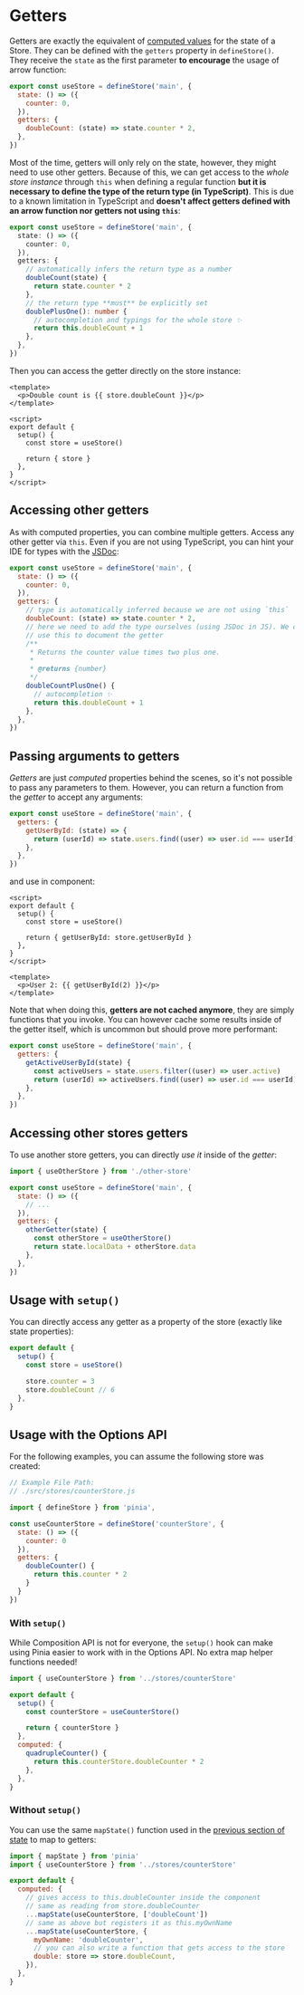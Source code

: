 # Getters

<VueSchoolLink
  href="https://vueschool.io/lessons/getters-in-pinia"
  title="Learn all about getters in Pinia"
/>

Getters are exactly the equivalent of [computed values](https://v3.vuejs.org/guide/reactivity-computed-watchers.html#computed-values) for the state of a Store. They can be defined with the `getters` property in `defineStore()`. They receive the `state` as the first parameter **to encourage** the usage of arrow function:

```js
export const useStore = defineStore('main', {
  state: () => ({
    counter: 0,
  }),
  getters: {
    doubleCount: (state) => state.counter * 2,
  },
})
```

Most of the time, getters will only rely on the state, however, they might need to use other getters. Because of this, we can get access to the _whole store instance_ through `this` when defining a regular function **but it is necessary to define the type of the return type (in TypeScript)**. This is due to a known limitation in TypeScript and **doesn't affect getters defined with an arrow function nor getters not using `this`**:

```ts
export const useStore = defineStore('main', {
  state: () => ({
    counter: 0,
  }),
  getters: {
    // automatically infers the return type as a number
    doubleCount(state) {
      return state.counter * 2
    },
    // the return type **must** be explicitly set
    doublePlusOne(): number {
      // autocompletion and typings for the whole store ✨
      return this.doubleCount + 1
    },
  },
})
```

Then you can access the getter directly on the store instance:

```vue
<template>
  <p>Double count is {{ store.doubleCount }}</p>
</template>

<script>
export default {
  setup() {
    const store = useStore()

    return { store }
  },
}
</script>
```

## Accessing other getters

As with computed properties, you can combine multiple getters. Access any other getter via `this`. Even if you are not using TypeScript, you can hint your IDE for types with the [JSDoc](https://jsdoc.app/tags-returns.html):

```js
export const useStore = defineStore('main', {
  state: () => ({
    counter: 0,
  }),
  getters: {
    // type is automatically inferred because we are not using `this`
    doubleCount: (state) => state.counter * 2,
    // here we need to add the type ourselves (using JSDoc in JS). We can also
    // use this to document the getter
    /**
     * Returns the counter value times two plus one.
     *
     * @returns {number}
     */
    doubleCountPlusOne() {
      // autocompletion ✨
      return this.doubleCount + 1
    },
  },
})
```

## Passing arguments to getters

_Getters_ are just _computed_ properties behind the scenes, so it's not possible to pass any parameters to them. However, you can return a function from the _getter_ to accept any arguments:

```js
export const useStore = defineStore('main', {
  getters: {
    getUserById: (state) => {
      return (userId) => state.users.find((user) => user.id === userId)
    },
  },
})
```

and use in component:

```vue
<script>
export default {
  setup() {
    const store = useStore()

    return { getUserById: store.getUserById }
  },
}
</script>

<template>
  <p>User 2: {{ getUserById(2) }}</p>
</template>
```

Note that when doing this, **getters are not cached anymore**, they are simply functions that you invoke. You can however cache some results inside of the getter itself, which is uncommon but should prove more performant:

```js
export const useStore = defineStore('main', {
  getters: {
    getActiveUserById(state) {
      const activeUsers = state.users.filter((user) => user.active)
      return (userId) => activeUsers.find((user) => user.id === userId)
    },
  },
})
```

## Accessing other stores getters

To use another store getters, you can directly _use it_ inside of the _getter_:

```js
import { useOtherStore } from './other-store'

export const useStore = defineStore('main', {
  state: () => ({
    // ...
  }),
  getters: {
    otherGetter(state) {
      const otherStore = useOtherStore()
      return state.localData + otherStore.data
    },
  },
})
```

## Usage with `setup()`

You can directly access any getter as a property of the store (exactly like state properties):

```js
export default {
  setup() {
    const store = useStore()

    store.counter = 3
    store.doubleCount // 6
  },
}
```

## Usage with the Options API

<VueSchoolLink
  href="https://vueschool.io/lessons/access-pinia-getters-in-the-options-api"
  title="Access Pinia Getters via the Options API"
/>

For the following examples, you can assume the following store was created:

```js
// Example File Path:
// ./src/stores/counterStore.js

import { defineStore } from 'pinia',

const useCounterStore = defineStore('counterStore', {
  state: () => ({
    counter: 0
  }),
  getters: {
    doubleCounter() {
      return this.counter * 2
    }
  }
})
```

### With `setup()`

While Composition API is not for everyone, the `setup()` hook can make using Pinia easier to work with in the Options API. No extra map helper functions needed!

```js
import { useCounterStore } from '../stores/counterStore'

export default {
  setup() {
    const counterStore = useCounterStore()

    return { counterStore }
  },
  computed: {
    quadrupleCounter() {
      return this.counterStore.doubleCounter * 2
    },
  },
}
```

### Without `setup()`

You can use the same `mapState()` function used in the [previous section of state](./state.md#options-api) to map to getters:

```js
import { mapState } from 'pinia'
import { useCounterStore } from '../stores/counterStore'

export default {
  computed: {
    // gives access to this.doubleCounter inside the component
    // same as reading from store.doubleCounter
    ...mapState(useCounterStore, ['doubleCount'])
    // same as above but registers it as this.myOwnName
    ...mapState(useCounterStore, {
      myOwnName: 'doubleCounter',
      // you can also write a function that gets access to the store
      double: store => store.doubleCount,
    }),
  },
}
```
